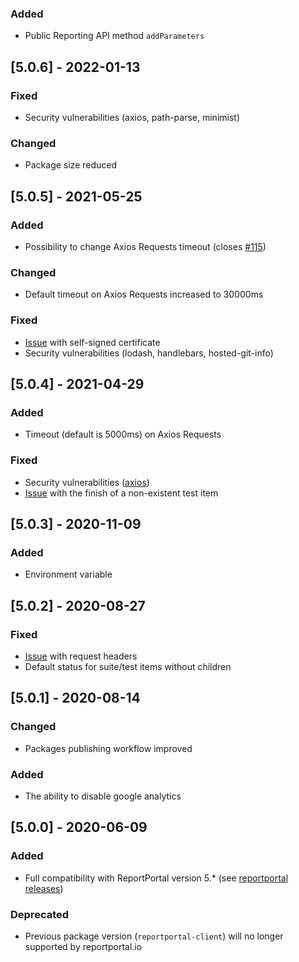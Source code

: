 ### Added
- Public Reporting API method `addParameters`

## [5.0.6] - 2022-01-13
### Fixed
- Security vulnerabilities (axios, path-parse, minimist)
### Changed
- Package size reduced

## [5.0.5] - 2021-05-25
### Added
- Possibility to change Axios Requests timeout (closes [#115](https://github.com/reportportal/client-javascript/issues/115))
### Changed
- Default timeout on Axios Requests increased to 30000ms
### Fixed
- [Issue](https://github.com/reportportal/client-javascript/issues/102) with self-signed certificate
- Security vulnerabilities (lodash, handlebars, hosted-git-info)

## [5.0.4] - 2021-04-29
### Added
- Timeout (default is 5000ms) on Axios Requests
### Fixed
- Security vulnerabilities ([axios](https://github.com/reportportal/client-javascript/issues/109))
- [Issue](https://github.com/reportportal/client-javascript/issues/94) with the finish of a non-existent test item

## [5.0.3] - 2020-11-09
### Added
- Environment variable

## [5.0.2] - 2020-08-27
### Fixed
- [Issue](https://github.com/reportportal/client-javascript/pull/91) with request headers
- Default status for suite/test items without children

## [5.0.1] - 2020-08-14
### Changed
- Packages publishing workflow improved
### Added
- The ability to disable google analytics

## [5.0.0] - 2020-06-09
### Added
- Full compatibility with ReportPortal version 5.* (see [reportportal releases](https://github.com/reportportal/reportportal/releases))

### Deprecated
- Previous package version (`reportportal-client`) will no longer supported by reportportal.io
